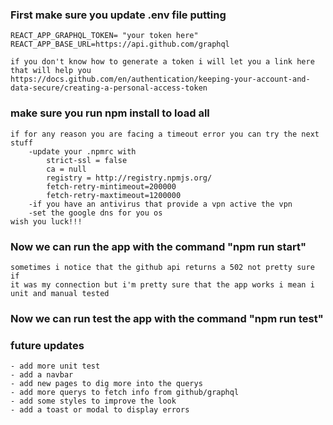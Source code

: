 ### First make sure you update .env file putting

    REACT_APP_GRAPHQL_TOKEN= "your token here"
    REACT_APP_BASE_URL=https://api.github.com/graphql

    if you don't know how to generate a token i will let you a link here that will help you
    https://docs.github.com/en/authentication/keeping-your-account-and-data-secure/creating-a-personal-access-token

### make sure you run npm install to load all

    if for any reason you are facing a timeout error you can try the next stuff
        -update your .npmrc with
            strict-ssl = false
            ca = null
            registry = http://registry.npmjs.org/
            fetch-retry-mintimeout=200000
            fetch-retry-maxtimeout=1200000
        -if you have an antivirus that provide a vpn active the vpn
        -set the google dns for you os
    wish you luck!!!

### Now we can run the app with the command "npm run start"

    sometimes i notice that the github api returns a 502 not pretty sure if
    it was my connection but i'm pretty sure that the app works i mean i unit and manual tested

### Now we can run test the app with the command "npm run test"

### future updates

    - add more unit test
    - add a navbar
    - add new pages to dig more into the querys
    - add more querys to fetch info from github/graphql
    - add some styles to improve the look
    - add a toast or modal to display errors
